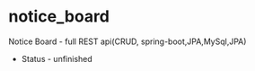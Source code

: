 # notice_board

Notice Board - full REST api(CRUD, spring-boot,JPA,MySql,JPA) 
- Status - unfinished
